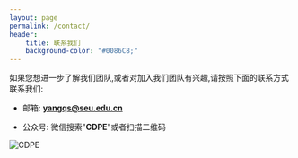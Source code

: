 ```yaml
---
layout: page
permalink: /contact/
header:
    title: 联系我们
    background-color: "#0086C8;"
---
```


如果您想进一步了解我们团队,或者对加入我们团队有兴趣,请按照下面的联系方式联系我们:


* 邮箱:  **yangqs@seu.edu.cn**

* 公众号: 微信搜索"**CDPE**"或者扫描二维码

![CDPE](contact/CDPE.jpg)




